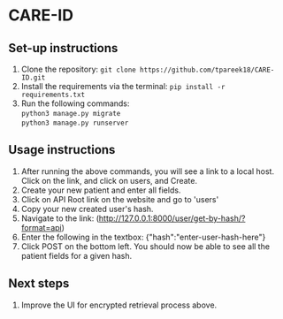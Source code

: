 # CARE-ID

## Set-up instructions

1. Clone the repository: `git clone https://github.com/tpareek18/CARE-ID.git` 
2. Install the requirements via the terminal: `pip install -r requirements.txt`
3. Run the following commands:\
     `python3 manage.py migrate`\
     `python3 manage.py runserver`

## Usage instructions

1. After running the above commands, you will see a link to a local host. Click on the link, and click on users, and Create.
2. Create your new patient and enter all fields.
3. Click on API Root link on the website and go to 'users'
4. Copy your new created user's hash.
5. Navigate to the link: (http://127.0.0.1:8000/user/get-by-hash/?format=api)
6. Enter the following in the textbox: {"hash":"enter-user-hash-here"}
7. Click POST on the bottom left. You should now be able to see all the patient fields for a given hash.

## Next steps

1. Improve the UI for encrypted retrieval process above.

